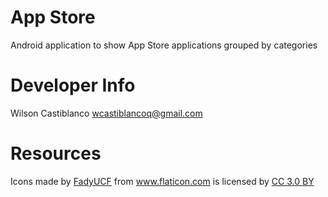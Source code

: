 # App Store
Android application to show App Store applications grouped by categories

# Developer Info

Wilson Castiblanco
wcastiblancoq@gmail.com

# Resources

<div>Icons made by <a href="http://www.flaticon.com/authors/fadyucf" title="FadyUCF">FadyUCF</a> from <a href="http://www.flaticon.com" title="Flaticon">www.flaticon.com</a> is licensed by <a href="http://creativecommons.org/licenses/by/3.0/" title="Creative Commons BY 3.0" target="_blank">CC 3.0 BY</a></div>
